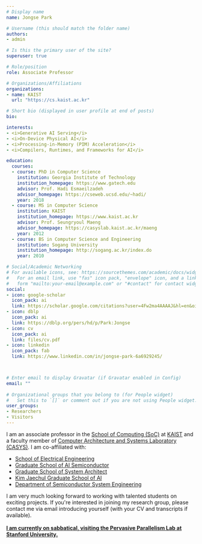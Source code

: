 ```yaml
---
# Display name
name: Jongse Park 

# Username (this should match the folder name)
authors:
- admin

# Is this the primary user of the site?
superuser: true

# Role/position
role: Associate Professor 

# Organizations/Affiliations
organizations:
- name: KAIST  
  url: "https://cs.kaist.ac.kr"

# Short bio (displayed in user profile at end of posts)
bio:  

interests:
- <i>Generative AI Serving</i>
- <i>On-Device Physical AI</i>
- <i>Processing-in-Memory (PIM) Acceleration</i>
- <i>Compilers, Runtimes, and Frameworks for AI</i> 

education:
  courses:
  - course: PhD in Computer Science 
    institution: Georgia Institute of Technology 
    institution_homepage: https://www.gatech.edu
    advisor: Prof. Hadi Esmaeilzadeh
    advisor_homepage: https://cseweb.ucsd.edu/~hadi/ 
    year: 2018
  - course: MS in Computer Science
    institution: KAIST
    institution_homepage: https://www.kaist.ac.kr
    advisor: Prof. Seungryoul Maeng
    advisor_homepage: https://casyslab.kaist.ac.kr/maeng
    year: 2012
  - course: BS in Computer Science and Engineering
    institution: Sogang University
    institution_homepage: http://sogang.ac.kr/index.do
    year: 2010

# Social/Academic Networking
# For available icons, see: https://sourcethemes.com/academic/docs/widgets/#icons
#   For an email link, use "fas" icon pack, "envelope" icon, and a link in the
#   form "mailto:your-email@example.com" or "#contact" for contact widget.
social:
- icon: google-scholar
  icon_pack: ai
  link: https://scholar.google.com/citations?user=4Fw2ma4AAAAJ&hl=en&oi=ao 
- icon: dblp
  icon_pack: ai
  link: https://dblp.org/pers/hd/p/Park:Jongse 
- icon: cv
  icon_pack: ai
  link: files/cv.pdf
- icon: linkedin
  icon_pack: fab
  link: https://www.linkedin.com/in/jongse-park-6a6929245/ 



# Enter email to display Gravatar (if Gravatar enabled in Config)
email: ""
  
# Organizational groups that you belong to (for People widget)
#   Set this to `[]` or comment out if you are not using People widget.  
user_groups:
- Researchers
- Visitors
---
```


I am an associate professor in the <a href="https://cs.kaist.ac.kr/">School of Computing (SoC)</a> at <a href="https://www.kaist.ac.kr/">KAIST</a> and a faculty member of <a href="http://casys.kaist.ac.kr/">Computer Architecture and Systems Laboratory (CASYS)</a>. I am co-affiliated with: <br>
<ul>
  <li><a href="https://ee.kaist.ac.kr/">School of Electrical Engineering</a></li>
  <li><a href="https://aisemi.kaist.ac.kr/">Graduate School of AI Semiconductor</a></li>
  <li><a href="https://gssa.kaist.ac.kr/">Graduate School of System Architect</a></li>
  <li><a href="https://gsai.kaist.ac.kr/?lang=ko">Kim Jaechul Graduate School of AI</a></li>
  <li><a href="https://sse.kaist.ac.kr/">Department of Semiconductor System Engineering</a></li>
</ul>
I am very much looking forward to working with talented students on exciting projects. If you're interested in joining my research group, please contact me via email introducing yourself (with your CV and transcripts if available).<br><br>
<u><b>I am currently on sabbatical, visiting the <a href="https://ppl.stanford.edu/">Pervasive Parallelism Lab</a> at Stanford University.</b></u>
<!-- <a href="files/statements/research.pdf">Research Statement</a><br> -->
<!-- <a href="files/statements/teaching.pdf">Teaching Statement</a> -->
